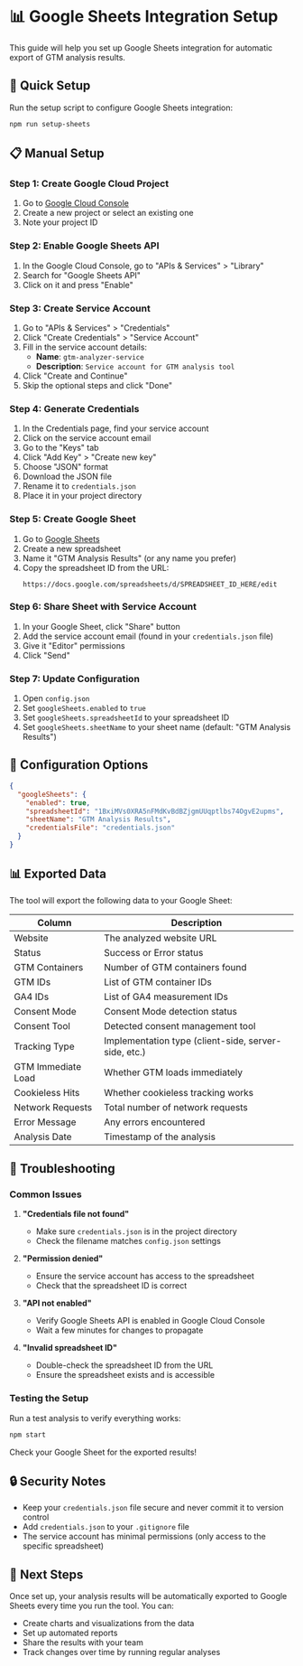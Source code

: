 # 📊 Google Sheets Integration Setup

This guide will help you set up Google Sheets integration for automatic export of GTM analysis results.

## 🚀 Quick Setup

Run the setup script to configure Google Sheets integration:

```bash
npm run setup-sheets
```

## 📋 Manual Setup

### Step 1: Create Google Cloud Project

1. Go to [Google Cloud Console](https://console.cloud.google.com/)
2. Create a new project or select an existing one
3. Note your project ID

### Step 2: Enable Google Sheets API

1. In the Google Cloud Console, go to "APIs & Services" > "Library"
2. Search for "Google Sheets API"
3. Click on it and press "Enable"

### Step 3: Create Service Account

1. Go to "APIs & Services" > "Credentials"
2. Click "Create Credentials" > "Service Account"
3. Fill in the service account details:
   - **Name**: `gtm-analyzer-service`
   - **Description**: `Service account for GTM analysis tool`
4. Click "Create and Continue"
5. Skip the optional steps and click "Done"

### Step 4: Generate Credentials

1. In the Credentials page, find your service account
2. Click on the service account email
3. Go to the "Keys" tab
4. Click "Add Key" > "Create new key"
5. Choose "JSON" format
6. Download the JSON file
7. Rename it to `credentials.json`
8. Place it in your project directory

### Step 5: Create Google Sheet

1. Go to [Google Sheets](https://sheets.google.com/)
2. Create a new spreadsheet
3. Name it "GTM Analysis Results" (or any name you prefer)
4. Copy the spreadsheet ID from the URL:
   ```
   https://docs.google.com/spreadsheets/d/SPREADSHEET_ID_HERE/edit
   ```

### Step 6: Share Sheet with Service Account

1. In your Google Sheet, click "Share" button
2. Add the service account email (found in your `credentials.json` file)
3. Give it "Editor" permissions
4. Click "Send"

### Step 7: Update Configuration

1. Open `config.json`
2. Set `googleSheets.enabled` to `true`
3. Set `googleSheets.spreadsheetId` to your spreadsheet ID
4. Set `googleSheets.sheetName` to your sheet name (default: "GTM Analysis Results")

## 🔧 Configuration Options

```json
{
  "googleSheets": {
    "enabled": true,
    "spreadsheetId": "1BxiMVs0XRA5nFMdKvBdBZjgmUUqptlbs74OgvE2upms",
    "sheetName": "GTM Analysis Results",
    "credentialsFile": "credentials.json"
  }
}
```

## 📊 Exported Data

The tool will export the following data to your Google Sheet:

| Column | Description |
|--------|-------------|
| Website | The analyzed website URL |
| Status | Success or Error status |
| GTM Containers | Number of GTM containers found |
| GTM IDs | List of GTM container IDs |
| GA4 IDs | List of GA4 measurement IDs |
| Consent Mode | Consent Mode detection status |
| Consent Tool | Detected consent management tool |
| Tracking Type | Implementation type (client-side, server-side, etc.) |
| GTM Immediate Load | Whether GTM loads immediately |
| Cookieless Hits | Whether cookieless tracking works |
| Network Requests | Total number of network requests |
| Error Message | Any errors encountered |
| Analysis Date | Timestamp of the analysis |

## 🚨 Troubleshooting

### Common Issues

1. **"Credentials file not found"**
   - Make sure `credentials.json` is in the project directory
   - Check the filename matches `config.json` settings

2. **"Permission denied"**
   - Ensure the service account has access to the spreadsheet
   - Check that the spreadsheet ID is correct

3. **"API not enabled"**
   - Verify Google Sheets API is enabled in Google Cloud Console
   - Wait a few minutes for changes to propagate

4. **"Invalid spreadsheet ID"**
   - Double-check the spreadsheet ID from the URL
   - Ensure the spreadsheet exists and is accessible

### Testing the Setup

Run a test analysis to verify everything works:

```bash
npm start
```

Check your Google Sheet for the exported results!

## 🔒 Security Notes

- Keep your `credentials.json` file secure and never commit it to version control
- Add `credentials.json` to your `.gitignore` file
- The service account has minimal permissions (only access to the specific spreadsheet)

## 📝 Next Steps

Once set up, your analysis results will be automatically exported to Google Sheets every time you run the tool. You can:

- Create charts and visualizations from the data
- Set up automated reports
- Share the results with your team
- Track changes over time by running regular analyses
